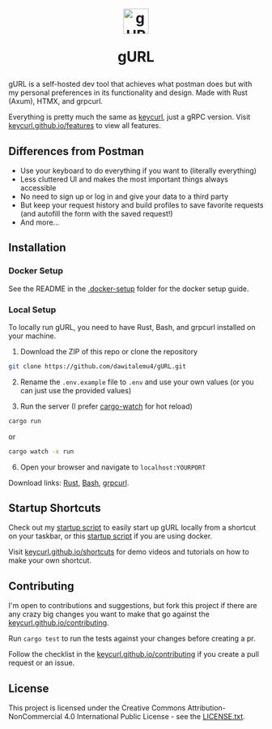 <h1 align="center">
    <img src="https://github.com/user-attachments/assets/6c08e081-0ff1-43db-8abc-77b37cb6707c" alt="gURL icon" style="width: 50px; height: 50px;">
    <p>gURL</p>
</h1>

gURL is a self-hosted dev tool that achieves what postman does but with my personal preferences in its functionality and design. Made with Rust (Axum), HTMX, and grpcurl.

Everything is pretty much the same as [keycurl](https://github.com/dawitalemu4/keycurl), just a gRPC version. Visit [keycurl.github.io/features](https://keycurl.github.io/features) to view all features.


## Differences from Postman

- Use your keyboard to do everything if you want to (literally everything)
- Less cluttered UI and makes the most important things always accessible
- No need to sign up or log in and give your data to a third party
- But keep your request history and build profiles to save favorite requests (and autofill the form with the saved request!)
- And more...


## Installation

### Docker Setup

See the README in the [.docker-setup](https://github.com/dawitalemu4/gURL/tree/main/.docker-setup) folder for the docker setup guide.

### Local Setup

To locally run gURL, you need to have Rust, Bash, and grpcurl installed on your machine.

1. Download the ZIP of this repo or clone the repository
```bash
git clone https://github.com/dawitalemu4/gURL.git
```

2. Rename the `.env.example` file to `.env` and use your own values (or you can just use the provided values)

5. Run the server (I prefer [cargo-watch](https://crates.io/crates/cargo-watch) for hot reload)
```bash
cargo run
```
or
```bash
cargo watch -x run
```

6. Open your browser and navigate to `localhost:YOURPORT`

Download links: [Rust](https://www.rust-lang.org/tools/install), [Bash](https://git-scm.com/downloads), [grpcurl](https://github.com/fullstorydev/grpcurl).


## Startup Shortcuts

Check out my [startup script](https://github.com/dawitalemu4/gURL/blob/main/startup.sh) to easily start up gURL locally from a shortcut on your taskbar, or this [startup script](https://github.com/dawitalemu4/gURL/tree/main/.docker-setup/startup.sh) if you are using docker.

Visit [keycurl.github.io/shortcuts](https://keycurl.github.io/shortcuts) for demo videos and tutorials on how to make your own shortcut.


## Contributing

I'm open to contributions and suggestions, but fork this project if there are any crazy big changes you want to make that go against the [keycurl.github.io/contributing](https://keycurl.github.io/contributing).

Run `cargo test` to run the tests against your changes before creating a pr.

Follow the checklist in the [keycurl.github.io/contributing](https://keycurl.github.io/contributing) if you create a pull request or an issue.


## License

This project is licensed under the Creative Commons Attribution-NonCommercial 4.0 International Public License - see the [LICENSE.txt](https://github.com/dawitalemu4/gURL/blob/main/LICENSE.txt).